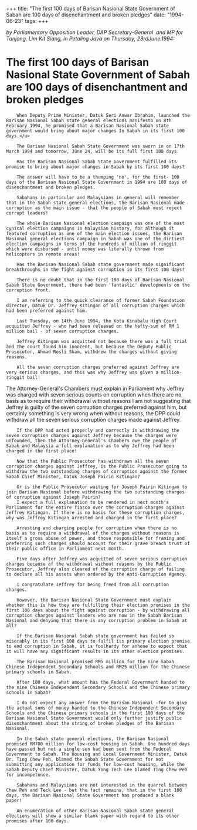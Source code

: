 +++ 
title: "The first 100 days of Barisan Nasional State Government of Sabah are 100 days of disenchantment and broken pledges"
date: "1994-06-23"
tags:
+++

_by Parliamentary Opposition Leader, DAP Secretary-General .and MP for Tanjong, Lim Kit Siang, in Petaling Java on Thursday, 23rdJune.1994:_

# The first 100 days of Barisan Nasional State Government of Sabah are 100 days of disenchantment and broken pledges

		When Deputy Prime Minister, Datuk Seri Anwar Ibrahim, launched the Barisan Nasional Sabah state general elections manifesto on 8th February 1994, he promised that a Barisan Nasional Sabah state government would bring about major changes In Sabah in its first 100 days.</u>

		The Barisan Nasional Sabah State Government was sworn in on 17th March 1994 and tomorrow, June 24, will be its full first 100 days. 

		Has the Barisan Nasional Sabah State Government fulfilled its promise to bring about major changes in Sabah by its first 100 days? 

		The answer will have to be a thumping 'no', for the first- 100 days of the Barisan Nasional State Government in 1994 are 100 days of disenchantment and broken pledges.

		Sabahans in particular and Malaysians in general will remember that in the Sabah state general elections, the Barisan Nasional made corruption as the main issue - that the people of Sabah must reject corrupt leaders!

		The whole Barisan Nasional election campaign was one of the most cynical election campaigns in Malaysian history, for although it featured corruption as one of the main election issues, the Barisan Nasional general elections campaign in Sabah was one of the dirtiest election campaigns in terms of the hundreds of million of ringgit which were disbursed - until money was literally thrown from helicopters in remote areas!

		Has the Barisan Nasional Sabah state government made significant breakthroughs in the fight against corruption in its first 100 days?

		There is no doubt that in the first 100 days of Barisan Nasional Sabah State Government, there had been 'fantastic' developments on the corruption front.

		I am referring to the quick clearance of former Sabah Foundation director, Datuk Dr. Jeffrey Kitingan of all corruption charges which had been preferred against him.

		Last Tuesday, on 14th June 1994, the Kota Kinabalu High Court acquitted Jeffrey - who had been released on the hefty-sum of RM 1 million bail - of seven corruption charges.

		Jeffrey Kitingan was acquitted not because there was a full trial and the court found him innocent, but because the Deputy Public Prosecutor, Ahmad Rosli Sham, withdrew the charges without giving reasons.

		All the seven corruption charges preferred against Jeffrey are very serious charges, and this was why Jeffrey was given a million-ringgit bail!

The Attorney-General's Chambers must explain in Parliament why Jeffrey was charged with seven serious counts on corruption when there are no basis as to require their withdrawal without reasons 
		I am not suggesting that Jeffrey is guilty of the seven corruption charges preferred against him, but certainly something is very wrong when without reasons, the DPP could withdraw all the seven serious corruption charges made against Jeffrey.

		If the DPP had acted properly and correctly in withdrawing the seven corruption charges against Jeffrey because the charges were unfounded, then the Attorney-General's Chambers owe the people of Sabah and Malaysia a full explanation as to why Jeffrey had been charged in the first place!

		Now that the Public Prosecutor has withdrawn all the seven corruption charges against Jeffrey, is the Public Prosecutor going to withdraw the two outstanding charges of corruption against the former Sabah Chief Minister, Datuk Joseph Pairin Kitingan? 

		Or is the Public Prosecutor waiting for Joseph Pairin Kitingan to join Barisan Nasional before withdrawing the two outstanding charges of corruption against Joseph Pairin?
		I expect a full explanation to be rendered in next month's Parliament for the entire fiasco over the corruption charges against Jeffrey Kitingan. If there is no basis for these corruption charges, why was Jeffrey Kitingan arrested and charged in the first place?

		Arresting and charging people for corruption when there is no basis as to require a withdrawal of the charges without reasons is itself a gross abuse of power, and those responsible for framing and preferring such charges should account for their grave breach trust of their public office in Parliament next month.

		Five days after Jeffrey was acquitted of seven serious corruption charges because of the withdrawal without reasons by the Public Prosecutor, Jeffrey also cleared of the corruption charge of failing to declare all his assets when ordered by the Anti-Corruption Agency.

		I congratulate Jeffrey for being freed from all corruption charges.

		However, the Barisan Nasional State Government must explain whether this is how they are fulfilling their election promises in the first 100 days about the fight against corruption - by withdrawing all corruption charges against leaders who are now in the Sabah Barisan Nasional and denying that there is any corruption problem in Sabah at all? 

		If the Barisan Nasional Sabah state government has failed so miserably in its first 100 days to fulfil its primary election promise to end corruption in Sabah, it is foolhardy for anhone to expect that it will have any significant results in its other election promises.

		The Barisan Nasional promised RM5 million for the nine Sabah Chinese Independent Secondary Schools and RM25 million for the Chinese primary schools in Sabah.

		After 100 days, what amount has the Federal Government handed to the nine Chinese Independent Secondary Schools and the Chinese primary schools in Sabah?

		I do not expect any answer from the Barisan Nasional -for to give the actual sums of money handed to the Chinese Independent Secondary Schools and the Chinese primary schools in the first 100 days of the Barisan Nasional State Government would only further justify public disenchantment about the string of broken pledges of the Barisan Nasional.

		In the Sabah state general elections, the Barisan Nasional promised RM700 million for low-cost housing in Sabah. One hundred days have passed but not a single sen had been sent from the Federal Government to Sabah. The Housing and Local Government Minister, Datuk Dr. Ting Chew Peh, blamed the Sabah State Government for not submitting any application for funds for low-cost housing, while the Sabah Deputy Chief Minister, Datuk Yong Tech Lee blamed Ting Chew Peh for incompetence.

		Sabahans and Malaysians are not interested in the quarrel between Chew Peh and Teck Lee - but the fact remains, that in the first 100 days, the Barisan Nasional State Government has produced a blank paper!

		An enumeration of other Barisan Nasional Sabah state general elections will show a similar blank paper with regard to its other promises after 100 days.
 
